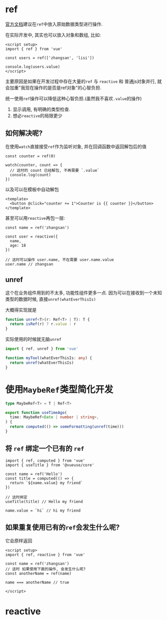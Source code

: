 # ref 

[官方文档](https://vuejs.org/api/reactivity-core.html)建议在`ref`中放入原始数据类型进行操作.

在实际开发中, 其实也可以放入对象和数组, 比如:

```vue
<script setup>
import { ref } from 'vue'

const users = ref(['zhangsan', 'lisi'])

console.log(users.value)
</script>
```

主要原因是如果在开发过程中存在大量的`ref` 与 `reactive` 和 普通js对象并行, 就会加重"我现在操作的是否是ref对象"的心智负担.  

统一使用`ref`操作可以降低这种心智负担.(虽然我不喜欢`.value`的操作)
1. 显示调用, 有明确的类型检查.
2. 想必`reactive`的局限更少

## 如何解决呢?

在使用`watch`直接接受`ref`作为监听对象, 并在回调函数中返回解包后的值

```vue
const counter = ref(0)

watch(counter, count => {
  // 这时的 count 已经解包, 不再需要 `.value`
  console.log(count) 
})
```

以及可以在模板中自动解包

```vue
<template>
  <button @click="counter += 1">Counter is {{ counter }}</button>
</template>
```

甚至可以用`reactive`再包一层:

```vue
const name = ref('zhangsan')

const user = reactive({
  name,
  age: 18
})

// 这时可以操作 user.name, 不在需要 user.name.value
user.name // zhangsan
```

## unref
这个在业务组件用到的不太多,  功能性组件更多一点.
因为可以在接收到一个未知类型的数据时候, 直接`unref(whatEverThisIs)`

大概得实现就是
```typescript
function unref<T>(r: Ref<T> | T): T {
  return isRef(r) ? r.value : r
}
```

实际使用的时候就无脑`unref`

```typescript
import { ref, unref } from 'vue'

function myTool(whatEverThisIs: any) {
  return unref(whatEverThisIs)
}
```

# 使用`MaybeRef`类型简化开发

```typescript
type MaybeRef<T> = T | Ref<T>

export function useTimeAgo(
  time: MaybeRef<Date | number | string>,
) {
  return computed(() => someFormatting(unref(time)))
}
```

## 将 `ref` 绑定一个已有的 `ref`

```vue
import { ref, computed } from 'vue'
import { useTitle } from '@vueuse/core'

const name = ref('Hello')
const title = computed(() => {
  return `${name.value} my friend`
})

// 这时绑定
useTitle(title) // Hello my friend

name.value = `hi` // hi my friend
```

## 如果重复使用已有的`ref`会发生什么呢?

它会原样返回

```vue
<script setup>
import { ref, reactive } from 'vue'

const name = ref('zhangsan')
// 这时 如果使用下面的操作, 会发生什么呢?
const anotherName = ref(name)

name === anotherName // true

</script>
```


# reactive 

